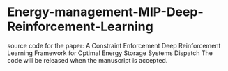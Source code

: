# Energy-management-MIP-Deep-Reinforcement-Learning
source code for the paper: A Constraint Enforcement Deep Reinforcement Learning Framework for Optimal Energy Storage Systems Dispatch
The code will be released when the manuscript is accepted. 
